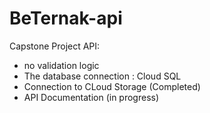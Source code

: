 # BeTernak-api
Capstone Project API:
- no validation logic
- The database connection : Cloud SQL
- Connection to CLoud Storage (Completed)
- API Documentation (in progress)
